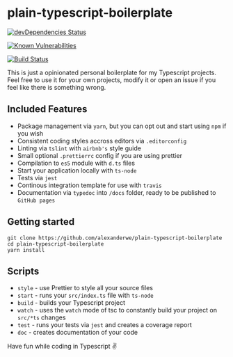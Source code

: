 # plain-typescript-boilerplate

[![devDependencies Status](https://david-dm.org/alexanderwe/plain-typescript-boilerplate/dev-status.svg)](https://david-dm.org/alexanderwe/plain-typescript-boilerplate?type=dev)

[![Known Vulnerabilities](https://snyk.io/test/github/alexanderwe/plain-typescript-boilerplate/badge.svg)](https://snyk.io/test/github/alexanderwe/plain-typescript-boilerplate)

[![Build Status](https://travis-ci.com/alexanderwe/plain-typescript-boilerplate.svg?branch=master)](https://travis-ci.com/alexanderwe/plain-typescript-boilerplate)


This is just a opinionated personal boilerplate for my Typescript projects. Feel free to use it for your own projects, modify it or open an issue if you feel like there is something wrong.


## Included Features

* Package management via `yarn`, but you can opt out and start using `npm` if you wish
* Consistent coding styles accross editors via `.editorconfig`
* Linting via `tslint` with `airbnb's` style guide
* Small optional `.prettierrc` config if you are using prettier
* Compilation to `es5` module with `d.ts` files
* Start your application locally with `ts-node`
* Tests via `jest`
* Continous integration template for use with `travis`
* Documentation via `typedoc` into `/docs` folder, ready to be published to `GitHub pages`

## Getting started 

```
git clone https://github.com/alexanderwe/plain-typescript-boilerplate
cd plain-typescript-boilerplate
yarn install
```

## Scripts

* `style` - use Prettier to style all your source files
* `start` - runs your `src/index.ts` file with `ts-node`
* `build` - builds your Typescript project
* `watch` - uses the `watch` mode of tsc to constantly build your project on `src/*ts` changes
* `test` - runs your tests via `jest` and creates a coverage report 
* `doc` - creates documentation of your code

Have fun while coding in Typescript ✌️
